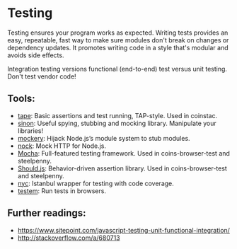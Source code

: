# Testing

Testing ensures your program works as expected. Writing tests provides an easy, repeatable, fast way to make sure modules don't break on changes or dependency updates. It promotes writing code in a style that's modular and avoids side effects.

Integration testing versions functional (end-to-end) test versus unit testing. Don't test vendor code!

## Tools:

* [tape](https://www.npmjs.com/package/tape): Basic assertions and test running, TAP-style. Used in coinstac.
* [sinon](http://sinonjs.org/docs/): Useful spying, stubbing and mocking library. Manipulate your libraries!
* [mockery](https://www.npmjs.com/package/mockery): Hijack Node.js’s module system to stub modules.
* [nock](https://www.npmjs.com/package/nock): Mock HTTP for Node.js.
* [Mocha](https://mochajs.org): Full-featured testing framework. Used in coins-browser-test and steelpenny.
* [Should.js](https://shouldjs.github.io): Behavior-driven assertion library. Used in coins-browser-test and steelpenny.
* [nyc](https://www.npmjs.com/package/nyc): Istanbul wrapper for testing with code coverage.
* [testem](https://github.com/testem/testem): Run tests in browsers.

## Further readings:

* https://www.sitepoint.com/javascript-testing-unit-functional-integration/
* http://stackoverflow.com/a/680713
